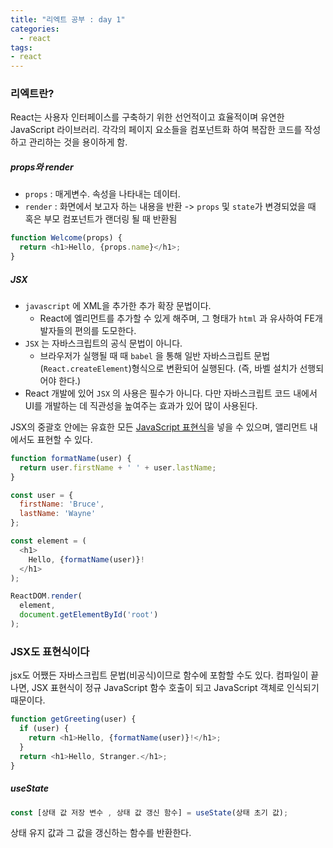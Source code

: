 ```yaml
---
title: "리엑트 공부 : day 1"
categories:
  - react
tags:
- react
---
```


### 리엑트란?
React는 사용자 인터페이스를 구축하기 위한 선언적이고 효율적이며 유연한 JavaScript 라이브러리. 각각의 페이지 요소들을 컴포넌트화 하여 복잡한 코드를 작성하고 관리하는 것을 용이하게 함.

##### props와 render
* `props` : 매게변수. 속성을 나타내는 데이터.
* `render` :  화면에서 보고자 하는 내용을 반환 -> `props` 및 `state`가 변경되었을 때 혹은 부모 컴포넌트가 랜더링 될 때 반환됨

```javascript
function Welcome(props) {
  return <h1>Hello, {props.name}</h1>;
}
```

##### JSX

-   `javascript` 에 XML을 추가한 추가 확장 문법이다.
    -   React에 엘리먼트를 추가할 수 있게 해주며, 그 형태가 `html` 과 유사하여 FE개발자들의 편의를 도모한다.
-   `JSX` 는 자바스크립트의 공식 문법이 아니다.
    -   브라우저가 실행될 때 때 `babel` 을 통해 일반 자바스크립트 문법(`React.createElement`)형식으로 변환되어 실행된다. (즉, 바벨 설치가 선행되어야 한다.)
-   React 개발에 있어 `JSX` 의 사용은 필수가 아니다. 다만 자바스크립트 코드 내에서 UI를 개발하는 데 직관성을 높여주는 효과가 있어 많이 사용된다.

JSX의 중괄호 안에는 유효한 모든 [JavaScript 표현식](https://developer.mozilla.org/ko/docs/Web/JavaScript/Guide/Expressions_and_Operators#%ED%91%9C%ED%98%84(%EC%8B%9D))을 넣을 수 있으며, 앨리먼트 내에서도 표현할 수 있다.

```javascript
function formatName(user) {
  return user.firstName + ' ' + user.lastName;
}

const user = {
  firstName: 'Bruce',
  lastName: 'Wayne'
};

const element = (
  <h1>
    Hello, {formatName(user)}!
  </h1>
);

ReactDOM.render(
  element,
  document.getElementById('root')
);
```

### JSX도 표현식이다

jsx도 어쨌든 자바스크립트 문법(비공식)이므로 함수에 포함할 수도 있다. 컴파일이 끝나면, JSX 표현식이 정규 JavaScript 함수 호출이 되고 JavaScript 객체로 인식되기 때문이다.

```javascript
function getGreeting(user) {
  if (user) {
    return <h1>Hello, {formatName(user)}!</h1>;
  }
  return <h1>Hello, Stranger.</h1>;
}
```

##### useState

```javascript
const [상태 값 저장 변수 , 상태 값 갱신 함수] = useState(상태 초기 값);
```

상태 유지 값과 그 값을 갱신하는 함수를 반환한다.